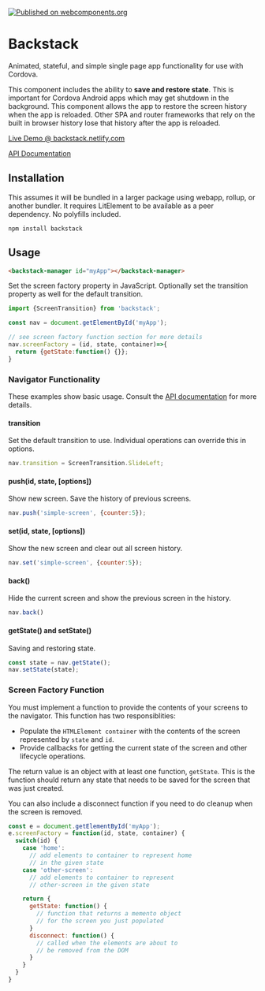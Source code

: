 [![Published on webcomponents.org](https://img.shields.io/badge/webcomponents.org-published-blue.svg)](https://www.webcomponents.org/element/backstack)


# Backstack

Animated, stateful, and simple single page app functionality for use with Cordova. 

This component includes the ability to **save and restore state**.  This is important for Cordova Android apps which may get shutdown in the background.  This component allows the app to restore the screen history when the app is reloaded. Other SPA and router frameworks that rely on the built in browser history lose that history after the app is reloaded. 

[Live Demo @ backstack.netlify.com](https://backstack.netlify.com/)

[API Documentation](https://backstack.netlify.com/docs/)

## Installation

This assumes it will be bundled in a larger package using webapp, rollup, or another bundler.  It requires LitElement to be available as a peer dependency.  No polyfills included.

```
npm install backstack
```


## Usage

```html
<backstack-manager id="myApp"></backstack-manager>
```

Set the screen factory property in JavaScript.  Optionally set the transition property as well for the default transition.

```javascript
import {ScreenTransition} from 'backstack';

const nav = document.getElementById('myApp');

// see screen factory function section for more details
nav.screenFactory = (id, state, container)=>{
  return {getState:function() {}}; 
}
```

### Navigator Functionality

These examples show basic usage.  Consult the [API documentation](https://backstack.netlify.com/docs/) for more details.

#### transition

Set the default transition to use.  Individual operations can override this in options.

```javascript
nav.transition = ScreenTransition.SlideLeft;
```

#### push(id, state, [options])
Show new screen.  Save the history of previous screens.

```javascript
nav.push('simple-screen', {counter:5});
```

#### set(id, state, [options])

Show the new screen and clear out all screen history.

```javascript
nav.set('simple-screen', {counter:5});
```

#### back()

Hide the current screen and show the previous screen in the history.

```javascript
nav.back()
```

#### getState() and setState()
Saving and restoring state.
```javascript
const state = nav.getState();
nav.setState(state);
```

### Screen Factory Function

You must implement a function to provide the contents of your screens to the navigator.  This function has two responsiblities:

* Populate the `HTMLElement container` with the contents of the screen represented by `state` and `id`.
* Provide callbacks for getting the current state of the screen and other lifecycle operations.

The return value is an object with at least one function, `getState`. This is the function should return any state that needs to be saved for the screen that was just created.

You can also include a disconnect function if you need to do cleanup when the screen is removed.

```javascript
const e = document.getElementById('myApp');
e.screenFactory = function(id, state, container) {
  switch(id) {
    case 'home':
      // add elements to container to represent home 
      // in the given state
    case 'other-screen':
      // add elements to container to represent 
      // other-screen in the given state

    return {
      getState: function() {
        // function that returns a memento object 
        // for the screen you just populated
      }
      disconnect: function() {
        // called when the elements are about to 
        // be removed from the DOM
      }
    }
  }
}
```